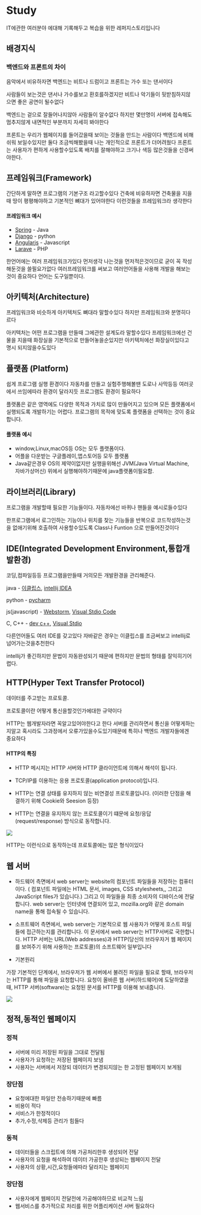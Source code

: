 # Study 

IT에관한 여러분야 에대해 기록해두고 복습을 위한 레퍼지스토리입니다 



## 배경지식

### 백엔드와 프론트의 차이

음악에서 비유하자면 백엔드는 비트나 드럼이고 프론트는 가수 또는 댄서이다 

사람들이 보는것은 댄서나 가수를보고 환호를하겠지만 비트나 악기들이 뒷받침하지않으면 좋은 공연이 될수없다 

백엔드는 겉으로 잘들어나지않아 사람들이 알수없다 하지만 몇만명이 서버에 접속해도 멈추지않게 내면적인 부분까지 자세히 봐야한다

프론트는 우리가 웹페이지를 들어갔을때 보이는 것들을 만드는 사람이다 백엔드에 비해 쉬워 보일수있지만 둘다 조금씩해봤을때 나는 개인적으로 프론트가 더어려웠다 프론트는 사용자가 편하게 사용할수있도록 배치를 잘해야하고 크기나 색등 많은것들을 신경써야한다.



## 프레임워크(Framework)

간단하게 말하면 프로그램의 기본구조 라고할수있다 건축에 비유하자면 건축물을 지을때 땅이 평평해야하고 기본적인 뼈대가 있어야한다 이런것들을 프레임워크라 생각한다 

#### 프레임워크 예시

* [Spring](https://spring.io/) - Java
* [Django](https://www.djangoproject.com/) - python
* [Angularjs](https://angularjs.org/) - Javascript
* [Larave](https://laravel.com/) - PHP

한언어에는 여러 프레임워크가있다 먼저생각 나는것을 먼저적은것이므로 굳이 꼭 작성해둔것을 쓸필요가없다 여러프레임워크를 써보고 여러언어들을 사용해 개발을 해보는것이 중요하다 언어는 도구일뿐이다.



## 아키텍처(Architecture)

프레임워크와 비슷하게 아키텍처도 뼈대라 말할수있다 하지만 프레임워크와 분명히다르다

아키텍처는 어떤 프로그램을 만들때 그에관한 설계도라 말할수있다 프레임워크에선 건물을 지을때 화장실을 기본적으로 만들어놓을순있지만 아키텍처에선 화장실이있다고 명시 되지않을수도있다 



## 플랫폼 (Platform)

쉽게 프로그램 실행 환경이다 자동차를 만들고 실험주행해볼땐 도로나 사막등등 여러곳에서 쓰임에따라 환경이 달라지듯 프로그램도 환경이 필요하다 

플랫폼은 같은 영역에도 다양한 목적과 가치로 많이 만들어지고 있으며 모든 플랫폼에서 실행되도록 개발하기는 어렵다. 프로그램의 목적에 맞도록 플랫폼을 선택하는 것이 중요합니다.

#### 플랫폼 예시

* window,Linux,macOS등 OS는 모두 플랫폼이다.
* 어플을 다운받는 구글플레이,앱스토어등 모두 플랫폼
* Java같은경우 OS의 제약이없지만 실행을위해선 JVM(Java Virtual Machine, 자바가상머신) 위에서 실행해야하기때문에  java플랫폼이필요함.

## 라이브러리(Library)

프로그램을 개발할때 필요한 기능들이다. 자동차에선 바퀴나 핸들을 예시로들수있다

한프로그램에서 로그인하는 기능이나 위치를 찾는 기능들을 반복으로 코드작성하는것을 없애기위해 호출하여 사용할수있도록 Class나 Funtion 으로 만들어진것이다


## IDE(Integrated Development Environment,통합개발환경)

코딩,컴파일등등 프로그램을만들때 거의모든 개발환경을 관리해준다.

java - [이클립스](https://www.eclipse.org), [intellij IDEA](https://www.jetbrains.com/idea/)

python - [pycharm](https://www.jetbrains.com/pycharm/)

js(javascript) - [Webstorm](https://www.jetbrains.com/webstorm/), [Visual Stdio Code](https://code.visualstudio.com/)

C, C++ - [dev c++](https://sourceforge.net/projects/orwelldevcpp/), [Visual Stdio](https://visualstudio.microsoft.com/ko/vs/)

다른언어들도 여러 IDE를 갖고있다 자바같은 경우는 이클립스를 조금써보고 intellij로 넘어가는것을추천한다 

intellij가 좋긴하지만 문법이 자동완성되기 때문에 편하지만 문법의 형태를 잘익히기어렵다. 

  ## HTTP(Hyper Text Transfer Protocol)

데이터를 주고받는 프로토콜.

프로토콜이란 어떻게 통신을할것인가에대한 규약이다

HTTP는 웹개발자라면 꼭알고있어야한다고 한다 서버를 관리하면서 통신을 어떻게하는지알고 혹시라도 그과정에서 오류가있을수도있기때문에 특히나 백엔드 개발자들에겐 중요하다

#### HTTP의 특징

* HTTP 메시지는 HTTP 서버와 HTTP 클라이언트에 의해서 해석이 됩니다.
* TCP/IP를 이용하는 응용 프로토콜(application protocol)입니다.

* HTTP는 연결 상태를 유지하지 않는 비연결성 프로토콜입니다. (이러한 단점을 해결하기 위해 Cookie와 Seesion 등장)

* HTTP는 연결을 유지하지 않는 프로토콜이기 떄문에 요청/응답(request/response) 방식으로 동작합니다.

![](C:\Users\DSM2018\AppData\Roaming\Typora\typora-user-images\1546572368478.png)

HTTP는 이런식으로 동작하는데 프로토콜에는 많은 형식이있다 



## 웹 서버

* 하드웨어 측면에서 web server는 website의 컴포넌트 파일들을 저장하는 컴퓨터이다. ( 컴포넌트 파일에는 HTML 문서, images, CSS stylesheets,, 그리고 JavaScript files가 있습니다.) 그리고 이 파일들을 최종 소비자의 디바이스에 전달합니다. web server는 인터넷에 연결되어 있고, mozilla.org와 같은 domain name을 통해 접속될 수 있습니다.

* 소프트웨어 측면에서, web server는 기본적으로 웹 사용자가 어떻게 호스트 파일들에 접근하는지를 관리합니다. 이 문서에서 web server는 HTTP서버로 국한합니다. HTTP 서버는 URL(Web addresses)과 HTTP(당신의 브라우자거 웹 페이지를 보여주기 위해 사용하는 프로토콜)의 소프트웨어 일부입니다

* 기본원리

가장 기본적인 단계에서, 브라우저가 웹 서버에서 불려진 파일을 필요로 할때, 브라우저는 HTTP를 통해 파일을 요청합니다. 요청이 올바른 웹 서버(하드웨어)에 도달하였을 때, HTTP 서버(software)는 요청된 문서를 HTTP를 이용해 보내줍니다. 

![](C:\Users\DSM2018\AppData\Roaming\Typora\typora-user-images\1546999710222.png)

## 정적,동적인 웹페이지

### 정적

* 서버에 미리 저장된 파일을 그대로 전달됨
* 사용자가 요청하는 저장된 웹페이지 보냄
* 사용자는 서버에서 저장되 데이터가 변경되지않는 한  고정된 웹페이지 보게됨

### 장단점

* 요청에대한 파일만 전송하기때문에 빠름
* 비용이 적다
* 서비스가 한정적이다
* 추가,수정,삭제등 관리가 힘들다

### 동적

* 데이터들을 스크립트에 의해 가공처리한후 생성되어 전달
* 사용자의 요청을 해석하여 데이터 가공한후 생성되는 웹페이지 전달
* 사용자의 상황,시간,요청들에따라 달라지는 웹페이지 

### 장단점

* 사용자에게 웹페이지 전달전에 가공해야하므로 비교적 느림
* 웹서비스를 추가적으로 처리를 위한 어플리케이션 서버 필요하다

